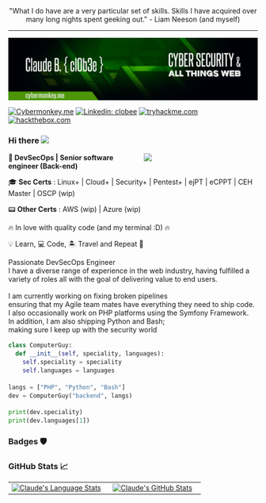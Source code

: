 

<div align="center">"What I do have are a very particular set of skills. Skills I have acquired over many long nights spent geeking out." - Liam Neeson (and myself)</div>

---

<img align='center' src="./github-banner.png"/>

[![Cybermonkey.me](https://img.shields.io/badge/-cybermonkey.me-success?style=for-the-badge)](https://cybermonkey.me)
[![Linkedin: clobee](https://img.shields.io/badge/-LinkedIn-0077B2?style=for-the-badge&logo=linkedin&logoColor=white&link=https://ldd.com)](https://www.linkedin.com/in/clobee/)
[![tryhackme.com](https://img.shields.io/badge/-tryhackme-red?style=for-the-badge&logoColor=white&link=https://tryhackme.com/p/clobee)](https://tryhackme.com/p/clobee)
[![hackthebox.com](https://img.shields.io/badge/-hackthebox-black?style=for-the-badge&color=black&link=https://app.hackthebox.eu/profile/422272)](https://app.hackthebox.eu/profile/422272)


### Hi there <a href="https://cybermonkey.me"><img src="https://media.giphy.com/media/hvRJCLFzcasrR4ia7z/giphy.gif" width="5%"></a>

<img align='right' src="https://media.giphy.com/media/M9gbBd9nbDrOTu1Mqx/giphy.gif" width="230">

<p><b>🦾 DevSecOps | Senior software engineer (Back-end)</b></p>

🎓 **Sec Certs** : Linux+ | Cloud+ | Security+ | Pentest+ | ejPT | eCPPT | CEH Master | OSCP (wip)

📟 **Other Certs** : AWS (wip) | Azure (wip)

🔥 In love with quality code (and my terminal :D) 🔥

💡 Learn, 💻 Code, 🏝️ Travel and Repeat 🔁

<p>
Passionate DevSecOps Engineer<br/>
I have a diverse range of experience in the web industry, having fulfilled a variety of roles all with the goal of delivering value to end users. 
<br/><br/>
I am currently working on fixing broken pipelines<br/>
ensuring that my Agile team mates have everything they need to ship code.<br/>
I also occasionally work on PHP platforms using the Symfony Framework.<br/>
In addition, I am also shipping Python and Bash;<br/>
making sure I keep up with the security world
</p>

```python
class ComputerGuy:
  def __init__(self, speciality, languages):
    self.speciality = speciality
    self.languages = languages

langs = ["PHP", "Python", "Bash"]
dev = ComputerGuy("backend", langs)

print(dev.speciality)
print(dev.languages[1])
```

### Badges 🛡️

<!--START_SECTION:badges-->
<!--END_SECTION:badges-->

### GitHub Stats 📈

<div align="center">
  <table width="100%">
    <tbody>
      <tr>
        <td width="50%" style="border: none !important;">
        <div align="center" width="100%">
          <a href="https://github.com/clobee">
            <img src="https://github-readme-stats.vercel.app/api/top-langs/?username=clobee&hide=javascript&layout=compact&hide_border=true&langs_count=6" alt="Claude's Language Stats" vertical-align="middle"/>
          </a>
        </div>
        </td>
        <td width="50%" style="border: none !important;">
        <div align="center" width="100%">
          <a href="https://github.com/clobee">
            <img src="https://github-readme-stats.vercel.app/api?username=clobee&show_icons=true&hide=stars&hide_border=true" alt="Claude's GitHub Stats" vertical-align="middle"/>
          </a>
        </div>
        </td>
      </tr>
    </tbody>
  <table>
<div>



